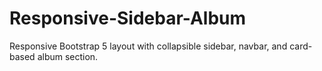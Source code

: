 # Responsive-Sidebar-Album
Responsive Bootstrap 5 layout with collapsible sidebar, navbar, and card-based album section.
